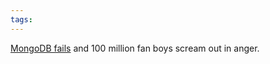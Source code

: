 ```yaml
---
tags: 
---
```


[MongoDB fails](http://sergeitsar.blogspot.com/2011/01/mongodb-vs-clustrix-comparison-part-1.html) and 100 million fan boys scream out in anger.
